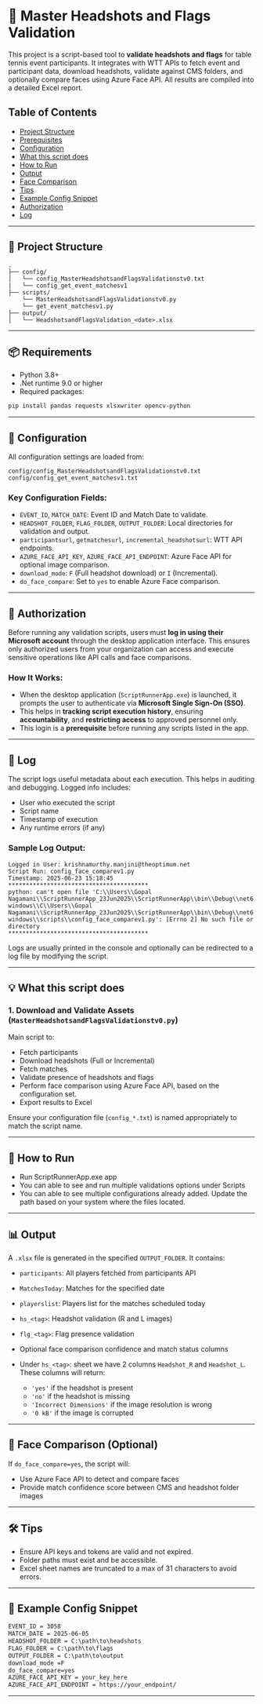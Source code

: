 # 🧠 Master Headshots and Flags Validation

This project is a script-based tool to **validate headshots and flags** for table tennis event participants. It integrates with WTT APIs to fetch event and participant data, download headshots, validate against CMS folders, and optionally compare faces using Azure Face API. All results are compiled into a detailed Excel report.

## Table of Contents

* [Project Structure](#project-structure)
* [Prerequisites](#prerequisites)
* [Configuration](#configuration)
* [What this script does](#what-this-script-does)
* [How to Run](#how-to-run)
* [Output](#output)
* [Face Comparison](#face-comparison)
* [Tips](#tips)
* [Example Config Snippet](#example-config-snippet)
* [Authorization](#authorization)
* [Log](#log)

---

## 📂 Project Structure

```
.
├── config/
│   └── config_MasterHeadshotsandFlagsValidationstv0.txt
|   └── config_get_event_matchesv1
├── scripts/
    └── MasterHeadshotsandFlagsValidationstv0.py
    └── get_event_matchesv1.py
├── output/
│   └── HeadshotsandFlagsValidation_<date>.xlsx
```

---

## 📦 Requirements

* Python 3.8+
* .Net runtime 9.0 or higher
* Required packages:

```bash
pip install pandas requests xlsxwriter opencv-python
```

---

## 📄 Configuration

All configuration settings are loaded from:

```
config/config_MasterHeadshotsandFlagsValidationstv0.txt
config/config_get_event_matchesv1.txt
```

### Key Configuration Fields:

* `EVENT_ID`, `MATCH_DATE`: Event ID and Match Date to validate.
* `HEADSHOT_FOLDER`, `FLAG_FOLDER`, `OUTPUT_FOLDER`: Local directories for validation and output.
* `participantsurl`, `getmatchesurl`, `incremental_headshotsurl`: WTT API endpoints.
* `AZURE_FACE_API_KEY`, `AZURE_FACE_API_ENDPOINT`: Azure Face API for optional image comparison.
* `download_mode`: `F` (Full headshot download) or `I` (Incremental).
* `do_face_compare`: Set to `yes` to enable Azure Face comparison.

---

## 🔐 Authorization

Before running any validation scripts, users must **log in using their Microsoft account** through the desktop application interface. This ensures only authorized users from your organization can access and execute sensitive operations like API calls and face comparisons.

### How It Works:

* When the desktop application (`ScriptRunnerApp.exe`) is launched, it prompts the user to authenticate via **Microsoft Single Sign-On (SSO)**.
* This helps in **tracking script execution history**, ensuring **accountability**, and **restricting access** to approved personnel only.
* This login is a **prerequisite** before running any scripts listed in the app.

---

## 📜 Log

The script logs useful metadata about each execution. This helps in auditing and debugging. Logged info includes:

* User who executed the script
* Script name
* Timestamp of execution
* Any runtime errors (if any)

### Sample Log Output:

```text
Logged in User: krishnamurthy.manjini@theoptimum.net
Script Run: config_face_comparev1.py
Timestamp: 2025-06-23 15:18:45
****************************************
python: can't open file 'C:\\Users\\Gopal Nagamani\\ScriptRunnerApp_23Jun2025\\ScriptRunnerApp\\bin\\Debug\\net6.0-windows\\C\\Users\\Gopal Nagamani\\ScriptRunnerApp_23Jun2025\\ScriptRunnerApp\\bin\\Debug\\net6.0-windows\\scripts\\config_face_comparev1.py': [Errno 2] No such file or directory
****************************************
```

Logs are usually printed in the console and optionally can be redirected to a log file by modifying the script.

---

## 💡 What this script does

### 1. Download and Validate Assets (`MasterHeadshotsandFlagsValidationstv0.py`)

Main script to:

* Fetch participants
* Download headshots (Full or Incremental)
* Fetch matches
* Validate presence of headshots and flags
* Perform face comparison using Azure Face API, based on the configuration set.
* Export results to Excel

Ensure your configuration file (`config_*.txt`) is named appropriately to match the script name.

---

## 🚀 How to Run

* Run ScriptRunnerApp.exe app
* You can able to see and run multiple validations options under Scripts
* You can able to see multiple configurations already added. Update the path based on your system where the files located.

---

## 📊 Output

A `.xlsx` file is generated in the specified `OUTPUT_FOLDER`. It contains:

* `participants`: All players fetched from participants API
* `MatchesToday`: Matches for the specified date
* `playerslist`: Players list for the matches scheduled today
* `hs_<tag>`: Headshot validation (R and L images)
* `flg_<tag>`: Flag presence validation
* Optional face comparison confidence and match status columns
* Under `hs_<tag>`: sheet we have 2 columns `Headshot_R` and `Headshot_L`. These columns will return:

  * `'yes'` if the headshot is present
  * `'no'` if the headshot is missing
  * `'Incorrect Dimensions'` if the image resolution is wrong
  * `'0 kB'` if the image is corrupted

---

## 🧪 Face Comparison (Optional)

If `do_face_compare=yes`, the script will:

* Use Azure Face API to detect and compare faces
* Provide match confidence score between CMS and headshot folder images

---

## 🛠 Tips

* Ensure API keys and tokens are valid and not expired.
* Folder paths must exist and be accessible.
* Excel sheet names are truncated to a max of 31 characters to avoid errors.

---

## 📝 Example Config Snippet

```txt
EVENT_ID = 3058
MATCH_DATE = 2025-06-05
HEADSHOT_FOLDER = C:\path\to\headshots
FLAG_FOLDER = C:\path\to\flags
OUTPUT_FOLDER = C:\path\to\output
download_mode =F
do_face_compare=yes
AZURE_FACE_API_KEY = your_key_here
AZURE_FACE_API_ENDPOINT = https://your_endpoint/
```

---
